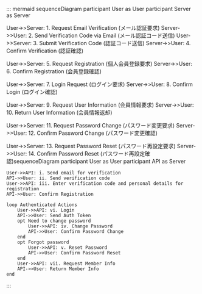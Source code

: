 ::: mermaid
sequenceDiagram
  participant User as User
  participant Server as Server

  User->>Server: 1. Request Email Verification (メール認証要求)
  Server->>User: 2. Send Verification Code via Email (メール認証コード送信)
  User->>Server: 3. Submit Verification Code (認証コード送信)
  Server->>User: 4. Confirm Verification (認証確認)

  User->>Server: 5. Request Registration (個人会員登録要求)
  Server->>User: 6. Confirm Registration (会員登録確認)

  User->>Server: 7. Login Request (ログイン要求)
  Server->>User: 8. Confirm Login (ログイン確認)

  User->>Server: 9. Request User Information (会員情報要求)
  Server->>User: 10. Return User Information (会員情報返却)

  User->>Server: 11. Request Password Change (パスワード変更要求)
  Server->>User: 12. Confirm Password Change (パスワード変更確認)

  User->>Server: 13. Request Password Reset (パスワード再設定要求)
  Server->>User: 14. Confirm Password Reset (パスワード再設定確認)sequenceDiagram
    participant User as User
    participant API as Server

    User->>API: i. Send email for verification
    API->>User: ii. Send verification code
    User->>API: iii. Enter verification code and personal details for registration
    API->>User: Confirm Registration

    loop Authenticated Actions
        User->>API: vi. Login
        API->>User: Send Auth Token
        opt Need to change password
            User->>API: iv. Change Password
            API->>User: Confirm Password Change
        end
        opt Forgot password
            User->>API: v. Reset Password
            API->>User: Confirm Password Reset
        end
        User->>API: vii. Request Member Info
        API->>User: Return Member Info
    end

  :::
